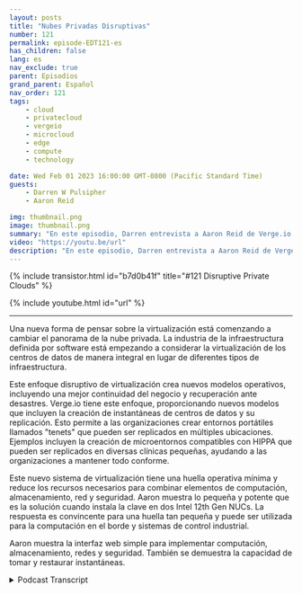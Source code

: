 ```yaml
---
layout: posts
title: "Nubes Privadas Disruptivas"
number: 121
permalink: episode-EDT121-es
has_children: false
lang: es
nav_exclude: true
parent: Episodios
grand_parent: Español
nav_order: 121
tags:
    - cloud
    - privatecloud
    - vergeio
    - microcloud
    - edge
    - compute
    - technology

date: Wed Feb 01 2023 16:00:00 GMT-0800 (Pacific Standard Time)
guests:
    - Darren W Pulsipher
    - Aaron Reid

img: thumbnail.png
image: thumbnail.png
summary: "En este episodio, Darren entrevista a Aaron Reid de Verge.io sobre su tecnología disruptiva de nube privada que está haciendo que las nubes privadas estén disponibles en el centro de datos y en el borde."
video: "https://youtu.be/url"
description: "En este episodio, Darren entrevista a Aaron Reid de Verge.io sobre su tecnología disruptiva de nube privada que está haciendo que las nubes privadas estén disponibles en el centro de datos y en el borde."
---
```


<div>
{% include transistor.html id="b7d0b41f" title="#121 Disruptive Private Clouds" %}

{% include youtube.html id="url" %}
</div>

---

Una nueva forma de pensar sobre la virtualización está comenzando a cambiar el panorama de la nube privada. La industria de la infraestructura definida por software está empezando a considerar la virtualización de los centros de datos de manera integral en lugar de diferentes tipos de infraestructura.

Este enfoque disruptivo de virtualización crea nuevos modelos operativos, incluyendo una mejor continuidad del negocio y recuperación ante desastres. Verge.io tiene este enfoque, proporcionando nuevos modelos que incluyen la creación de instantáneas de centros de datos y su replicación. Esto permite a las organizaciones crear entornos portátiles llamados "tenets" que pueden ser replicados en múltiples ubicaciones. Ejemplos incluyen la creación de microentornos compatibles con HIPPA que pueden ser replicados en diversas clínicas pequeñas, ayudando a las organizaciones a mantener todo conforme.

Este nuevo sistema de virtualización tiene una huella operativa mínima y reduce los recursos necesarios para combinar elementos de computación, almacenamiento, red y seguridad. Aaron muestra lo pequeña y potente que es la solución cuando instala la clave en dos Intel 12th Gen NUCs. La respuesta es convincente para una huella tan pequeña y puede ser utilizada para la computación en el borde y sistemas de control industrial.

Aaron muestra la interfaz web simple para implementar computación, almacenamiento, redes y seguridad. También se demuestra la capacidad de tomar y restaurar instantáneas.



<details>
<summary> Podcast Transcript </summary>

<p></p>

</details>
